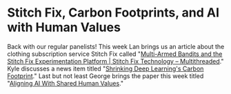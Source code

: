 # Stitch Fix, Carbon Footprints, and AI with Human Values

Back with our regular panelists! This week Lan brings us an article about the clothing subscription service Stitch Fix called "[Multi-Armed Bandits and the Stitch Fix Experimentation Platform | Stitch Fix Technology – Multithreaded](https://multithreaded.stitchfix.com/blog/2020/08/05/bandits/)." Kyle discusses a news item titled "[Shrinking Deep Learning's Carbon Footprint](https://techxplore.com/news/2020-08-deep-carbon-footprint.html)." Last but not least George brings the paper this week titled "[Aligning AI With Shared Human Values](https://arxiv.org/abs/2008.02275)."
